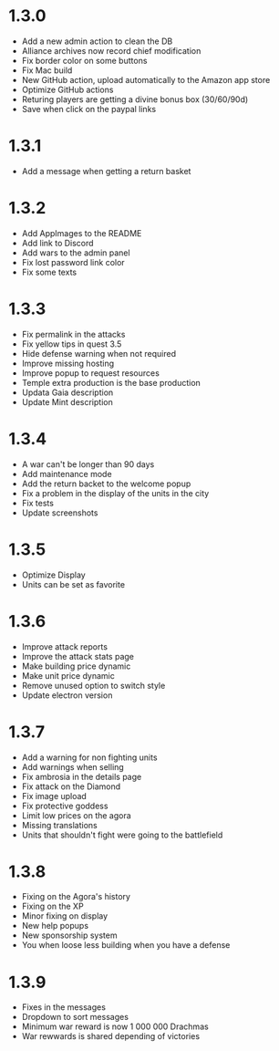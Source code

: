 # 1.3.0
* Add a new admin action to clean the DB
* Alliance archives now record chief modification
* Fix border color on some buttons
* Fix Mac build
* New GitHub action, upload automatically to the Amazon app store
* Optimize GitHub actions
* Returing players are getting a divine bonus box (30/60/90d)
* Save when click on the paypal links

# 1.3.1
* Add a message when getting a return basket

# 1.3.2
* Add AppImages to the README
* Add link to Discord
* Add wars to the admin panel
* Fix lost password link color
* Fix some texts

# 1.3.3
* Fix permalink in the attacks
* Fix yellow tips in quest 3.5
* Hide defense warning when not required
* Improve missing hosting
* Improve popup to request resources
* Temple extra production is the base production
* Updata Gaia description
* Update Mint description

# 1.3.4
* A war can't be longer than 90 days
* Add maintenance mode
* Add the return backet to the welcome popup
* Fix a problem in the display of the units in the city
* Fix tests
* Update screenshots

# 1.3.5
* Optimize Display
* Units can be set as favorite

# 1.3.6
* Improve attack reports
* Improve the attack stats page
* Make building price dynamic
* Make unit price dynamic
* Remove unused option to switch style
* Update electron version

# 1.3.7
* Add a warning for non fighting units
* Add warnings when selling
* Fix ambrosia in the details page
* Fix attack on the Diamond
* Fix image upload
* Fix protective goddess
* Limit low prices on the agora
* Missing translations
* Units that shouldn't fight were going to the battlefield

# 1.3.8
* Fixing on the Agora's history
* Fixing on the XP
* Minor fixing on display
* New help popups
* New sponsorship system
* You when loose less building when you have a defense

# 1.3.9
* Fixes in the messages
* Dropdown to sort messages
* Minimum war reward is now 1 000 000 Drachmas
* War rewwards is shared depending of victories
